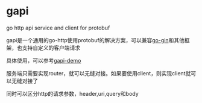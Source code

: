 # gapi

go http api service and client for protobuf

gapi是一个通用的go-http使用protobuf的解决方案，可以兼容[go-gin](https://github.com/gin-gonic/gin)和其他框架，也支持自定义的客户端请求

具体使用，可以参考[gapi-demo](https://github.com/xnzone/gapi-demo)

服务端只需要实现router，就可以无缝对接。如果要使用client，则实现client就可以无缝对接了

同时可以区分http的请求参数，header,uri,query和body